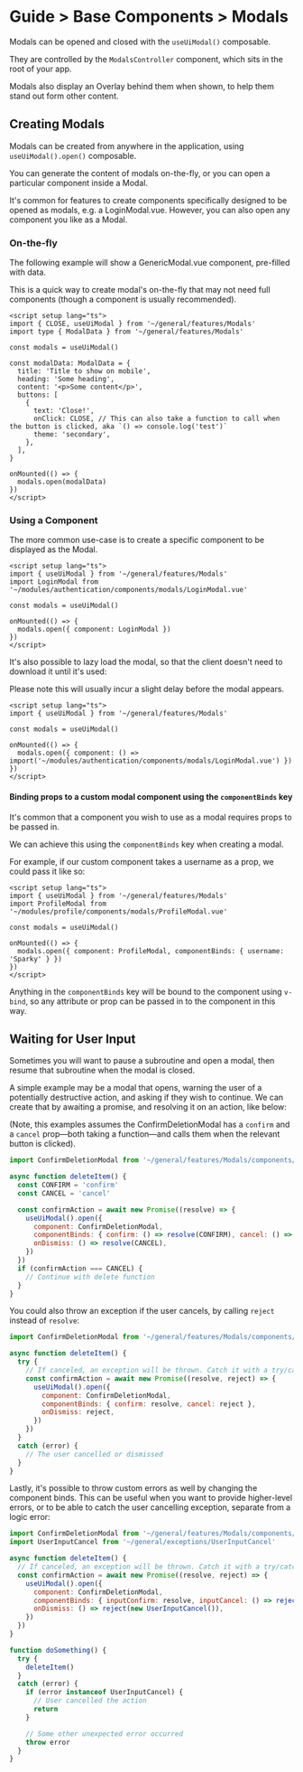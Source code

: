 # Guide > Base Components > Modals

Modals can be opened and closed with the `useUiModal()` composable.

They are controlled by the `ModalsController` component, which sits in the root of your app.

Modals also display an Overlay behind them when shown, to help them stand out form other content.

## Creating Modals

Modals can be created from anywhere in the application, using `useUiModal().open()` composable.

You can generate the content of modals on-the-fly, or you can open a particular component inside a Modal.

It's common for features to create components specifically designed to be opened as modals, e.g. a LoginModal.vue.
However, you can also open any component you like as a Modal.

### On-the-fly

The following example will show a GenericModal.vue component, pre-filled with data.

This is a quick way to create modal's on-the-fly that may not need full components (though a component is usually
recommended).

```vue
<script setup lang="ts">
import { CLOSE, useUiModal } from '~/general/features/Modals'
import type { ModalData } from '~/general/features/Modals'

const modals = useUiModal()

const modalData: ModalData = {
  title: 'Title to show on mobile',
  heading: 'Some heading',
  content: '<p>Some content</p>',
  buttons: [
    {
      text: 'Close!',
      onClick: CLOSE, // This can also take a function to call when the button is clicked, aka `() => console.log('test')`
      theme: 'secondary',
    },
  ],
}

onMounted(() => {
  modals.open(modalData)
})
</script>
```

### Using a Component

The more common use-case is to create a specific component to be displayed as the Modal.

```vue
<script setup lang="ts">
import { useUiModal } from '~/general/features/Modals'
import LoginModal from '~/modules/authentication/components/modals/LoginModal.vue'

const modals = useUiModal()

onMounted(() => {
  modals.open({ component: LoginModal })
})
</script>
```

It's also possible to lazy load the modal, so that the client doesn't need to download it until it's used:

Please note this will usually incur a slight delay before the modal appears.

```vue
<script setup lang="ts">
import { useUiModal } from '~/general/features/Modals'

const modals = useUiModal()

onMounted(() => {
  modals.open({ component: () => import('~/modules/authentication/components/modals/LoginModal.vue') })
})
</script>
```

#### Binding props to a custom modal component using the `componentBinds` key

It's common that a component you wish to use as a modal requires props to be passed in.

We can achieve this using the `componentBinds` key when creating a modal.

For example, if our custom component takes a username as a prop, we could pass it like so:

```vue
<script setup lang="ts">
import { useUiModal } from '~/general/features/Modals'
import ProfileModal from '~/modules/profile/components/modals/ProfileModal.vue'

const modals = useUiModal()

onMounted(() => {
  modals.open({ component: ProfileModal, componentBinds: { username: 'Sparky' } })
})
</script>
```

Anything in the `componentBinds` key will be bound to the component using `v-bind`, so any attribute or prop can be
passed in to the component in this way.

## Waiting for User Input

Sometimes you will want to pause a subroutine and open a modal, then resume that subroutine when the modal is closed.

A simple example may be a modal that opens, warning the user of a potentially destructive action, and asking if they
wish to continue. We can create that by awaiting a promise, and resolving it on an action, like below:

(Note, this examples assumes the ConfirmDeletionModal has a `confirm` and a `cancel` prop—both taking a function—and
calls them when the relevant button is clicked).

```js
import ConfirmDeletionModal from '~/general/features/Modals/components/ConfirmDeletionModal.vue'

async function deleteItem() {
  const CONFIRM = 'confirm'
  const CANCEL = 'cancel'

  const confirmAction = await new Promise((resolve) => {
    useUiModal().open({
      component: ConfirmDeletionModal,
      componentBinds: { confirm: () => resolve(CONFIRM), cancel: () => resolve(CANCEL) },
      onDismiss: () => resolve(CANCEL),
    })
  })
  if (confirmAction === CANCEL) {
    // Continue with delete function
  }
}
```

You could also throw an exception if the user cancels, by calling `reject` instead of `resolve`:

```js
import ConfirmDeletionModal from '~/general/features/Modals/components/ConfirmDeletionModal.vue'

async function deleteItem() {
  try {
    // If canceled, an exception will be thrown. Catch it with a try/catch here, or try/catch somewhere up the stack.
    const confirmAction = await new Promise((resolve, reject) => {
      useUiModal().open({
        component: ConfirmDeletionModal,
        componentBinds: { confirm: resolve, cancel: reject },
        onDismiss: reject,
      })
    })
  }
  catch (error) {
    // The user cancelled or dismissed
  }
}
```

Lastly, it's possible to throw custom errors as well by changing the component binds. This can be useful when you want
to provide higher-level errors, or to be able to catch the user cancelling exception, separate from a logic error:

```js
import ConfirmDeletionModal from '~/general/features/Modals/components/ConfirmDeletionModal.vue'
import UserInputCancel from '~/general/exceptions/UserInputCancel'

async function deleteItem() {
  // If canceled, an exception will be thrown. Catch it with a try/catch here, or try/catch somewhere up the stack.
  const confirmAction = await new Promise((resolve, reject) => {
    useUiModal().open({
      component: ConfirmDeletionModal,
      componentBinds: { inputConfirm: resolve, inputCancel: () => reject(new UserInputCancel()) },
      onDismiss: () => reject(new UserInputCancel()),
    })
  })
}

function doSomething() {
  try {
    deleteItem()
  }
  catch (error) {
    if (error instanceof UserInputCancel) {
      // User cancelled the action
      return
    }

    // Some other unexpected error occurred
    throw error
  }
}
```
